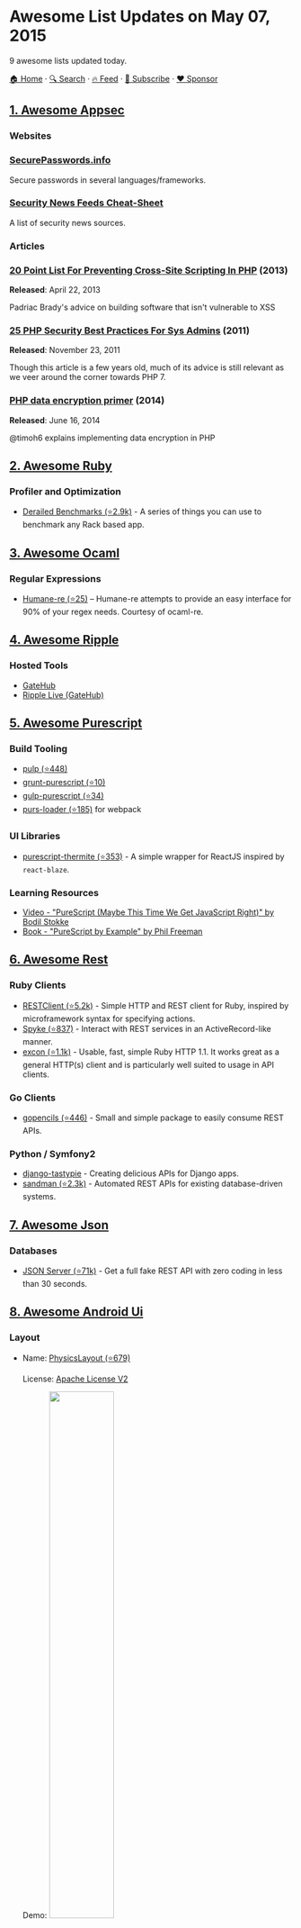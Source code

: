 # Awesome List Updates on May 07, 2015

9 awesome lists updated today.

[🏠 Home](/README.md) · [🔍 Search](https://www.trackawesomelist.com/search/) · [🔥 Feed](https://www.trackawesomelist.com/rss.xml) · [📮 Subscribe](https://trackawesomelist.us17.list-manage.com/subscribe?u=d2f0117aa829c83a63ec63c2f&id=36a103854c) · [❤️  Sponsor](https://github.com/sponsors/theowenyoung)



## [1. Awesome Appsec](/content/paragonie/awesome-appsec/README.md)

### Websites

### [SecurePasswords.info](https://securepasswords.info)

Secure passwords in several languages/frameworks.
### [Security News Feeds Cheat-Sheet](http://lzone.de/cheat-sheet/Security-News-Feeds)

A list of security news sources.

### Articles

### [20 Point List For Preventing Cross-Site Scripting In PHP](http://blog.astrumfutura.com/2013/04/20-point-list-for-preventing-cross-site-scripting-in-php) (2013)

**Released**: April 22, 2013

Padriac Brady's advice on building software that isn't vulnerable to XSS
### [25 PHP Security Best Practices For Sys Admins](http://www.cyberciti.biz/tips/php-security-best-practices-tutorial.html) (2011)

**Released**: November 23, 2011

Though this article is a few years old, much of its advice is still relevant as we veer around the corner towards PHP 7.
### [PHP data encryption primer](https://timoh6.github.io/2014/06/16/PHP-data-encryption-cheatsheet.html) (2014)

**Released**: June 16, 2014

@timoh6 explains implementing data encryption in PHP

## [2. Awesome Ruby](/content/markets/awesome-ruby/README.md)

### Profiler and Optimization

*   [Derailed Benchmarks (⭐2.9k)](https://github.com/schneems/derailed_benchmarks) - A series of things you can use to benchmark any Rack based app.

## [3. Awesome Ocaml](/content/ocaml-community/awesome-ocaml/README.md)

### Regular Expressions

*   [Humane-re (⭐25)](https://github.com/rgrinberg/humane-re) – Humane-re attempts to provide an easy interface for 90% of your regex needs. Courtesy of ocaml-re.

## [4. Awesome Ripple](/content/vhpoet/awesome-ripple/README.md)

### Hosted Tools

*   [GateHub](https://gatehub.net/)
*   [Ripple Live (GateHub)](https://gatehub.net/live)

## [5. Awesome Purescript](/content/passy/awesome-purescript/README.md)

### Build Tooling

*   [pulp (⭐448)](https://github.com/bodil/pulp)
*   [grunt-purescript (⭐10)](https://github.com/purescript-contrib/grunt-purescript)
*   [gulp-purescript (⭐34)](https://github.com/purescript-contrib/gulp-purescript)
*   [purs-loader (⭐185)](https://github.com/ethul/purs-loader) for webpack

### UI Libraries

*   [purescript-thermite (⭐353)](https://github.com/paf31/purescript-thermite) - A simple wrapper for ReactJS inspired by `react-blaze`.

### Learning Resources

*   [Video - "PureScript (Maybe This Time We Get JavaScript Right)" by Bodil Stokke](https://www.youtube.com/watch?v=yIlDBPiMb0o)
*   [Book - "PureScript by Example" by Phil Freeman](https://leanpub.com/purescript/read)

## [6. Awesome Rest](/content/marmelab/awesome-rest/README.md)

### Ruby Clients

*   [RESTClient (⭐5.2k)](https://github.com/rest-client/rest-client) - Simple HTTP and REST client for Ruby, inspired by microframework syntax for specifying actions.
*   [Spyke (⭐837)](https://github.com/balvig/spyke) - Interact with REST services in an ActiveRecord-like manner.
*   [excon (⭐1.1k)](https://github.com/excon/excon) - Usable, fast, simple Ruby HTTP 1.1. It works great as a general HTTP(s) client and is particularly well suited to usage in API clients.

### Go Clients

*   [gopencils (⭐446)](https://github.com/bndr/gopencils) - Small and simple package to easily consume REST APIs.

### Python / Symfony2

*   [django-tastypie](http://tastypieapi.org/) - Creating delicious APIs for Django apps.
*   [sandman (⭐2.3k)](https://github.com/jeffknupp/sandman) - Automated REST APIs for existing database-driven systems.

## [7. Awesome Json](/content/burningtree/awesome-json/README.md)

### Databases

*   [JSON Server (⭐71k)](https://github.com/typicode/json-server) - Get a full fake REST API with zero coding in less than 30 seconds.

## [8. Awesome Android Ui](/content/wasabeef/awesome-android-ui/README.md)

### Layout

- Name: [PhysicsLayout (⭐679)](https://github.com/Jawnnypoo/PhysicsLayout)

  License: [Apache License V2](https://www.apache.org/licenses/LICENSE-2.0)

  Demo: <img src="https://github.com/wasabeef/awesome-android-ui/raw/master/art/PhysicsLayout.gif" width="49%">



### ViewPager

- Name: [MaterialViewPager (⭐8.2k)](https://github.com/florent37/MaterialViewPager)

  License: [Apache License V2](https://www.apache.org/licenses/LICENSE-2.0)

  Demo: <img src="https://github.com/wasabeef/awesome-android-ui/raw/master/art/MaterialViewPager.png" width="49%"> <img src="https://github.com/wasabeef/awesome-android-ui/raw/master/art/MaterialViewPager2.gif" width="49%">



### Label / Form

- Name: [SizeAdjustingTextView (⭐257)](https://github.com/erchenger/SizeAdjustingTextView)

  License: [GNU License](http://www.gnu.org/licenses/gpl-3.0.en.html)

  Demo: NONE



### Progress

- Name: [ElasticDownload (⭐1.7k)](https://github.com/Tibolte/ElasticDownload)

  License: [Apache License V2](https://www.apache.org/licenses/LICENSE-2.0)

  Demo: <img src="https://github.com/wasabeef/awesome-android-ui/raw/master/art/ElasticDownload.gif" width="49%"> <img src="https://github.com/wasabeef/awesome-android-ui/raw/master/art/ElasticDownload2.gif" width="49%">



### Animation

- Name: [Cross View (⭐322)](https://github.com/cdflynn/crossview)

  License: [Apache License V2](https://www.apache.org/licenses/LICENSE-2.0)

  Demo: <img src="https://github.com/wasabeef/awesome-android-ui/raw/master/art/crossview.gif" width="49%"> <img src="https://github.com/wasabeef/awesome-android-ui/raw/master/art/crossview2.gif" width="49%">



## [9. BEM Resources](/content/sturobson/BEM-resources/README.md)

### Articles

*   [Working with BEM at Scale — Advice From Top Developers](http://www.sitepoint.com/working-bem-scale-advice-top-developers/)

### Repos, CodePens and Things / Repos

*   [BEM Grid (⭐136)](https://github.com/bem-incubator/bem-grid)

---

- Prev: [May 08, 2015](/content/2015/05/08/README.md)
- Next: [May 05, 2015](/content/2015/05/05/README.md)